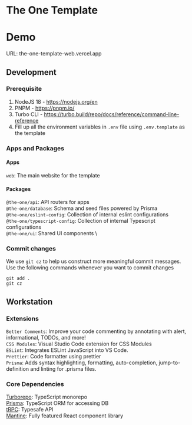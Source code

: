 # The One Template

# Demo

URL: the-one-template-web.vercel.app

## Development

### Prerequisite

1. NodeJS 18 - https://nodejs.org/en
2. PNPM - https://pnpm.io/
3. Turbo CLI - https://turbo.build/repo/docs/reference/command-line-reference
4. Fill up all the environment variables in `.env` file using `.env.template` as the template

### Apps and Packages

#### Apps

`web`: The main website for the template

#### Packages

`@the-one/api`: API routers for apps \
`@the-one/database`: Schema and seed files powered by Prisma \
`@the-one/eslint-config`: Collection of internal eslint configurations \
`@the-one/typescript-config`: Collection of internal Typescript configurations \
`@the-one/ui`: Shared UI components \

### Commit changes

We use `git cz` to help us construct more meaningful commit messages.
Use the following commands whenever you want to commit changes

```
git add .
git cz
```

## Workstation

### Extensions

`Better Comments`: Improve your code commenting by annotating with alert, informational, TODOs, and more! \
`CSS Modules`: Visual Studio Code extension for CSS Modules \
`ESLint`: Integrates ESLint JavaScript into VS Code. \
`Prettier`: Code formatter using prettier \
`Prisma`: Adds syntax highlighting, formatting, auto-completion, jump-to-definition and linting for .prisma files.

### Core Dependencies

[Turborepo](https://turbo.build/): TypeScript monorepo  \
[Prisma](https://www.prisma.io/): TypeScript ORM for accessing DB \
[tRPC](https://trpc.io/): Typesafe API \
[Mantine](https://mantine.dev/): Fully featured React component library
